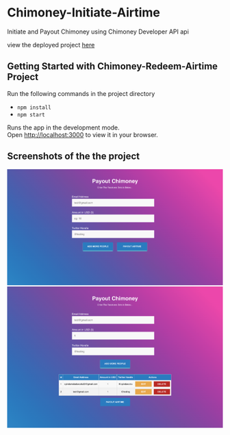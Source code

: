 # Chimoney-Initiate-Airtime
Initiate and Payout Chimoney using Chimoney Developer API api

view the deployed project [here](https://pay-chimoney.vercel.app/)

## Getting Started with Chimoney-Redeem-Airtime Project
Run the following commands in the project directory

- `npm install`
- `npm start`


Runs the app in the development mode.\
Open [http://localhost:3000](http://localhost:3000) to view it in your browser.

## Screenshots of the the project
<img src="assets/example-1.png" alt="screenshot" title="screenshot">

<img src="assets/example-2.png" alt="screenshot" title="screenshot">





